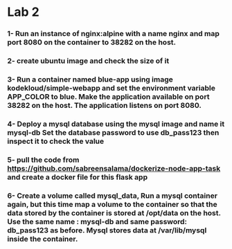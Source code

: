 # Lab 2
### 1- Run an instance of nginx:alpine with a name nginx and map port 8080 on the container to 38282 on the host.
### 2- create ubuntu image and check the size of it
### 3- Run a container named blue-app using image kodekloud/simple-webapp and set the environment variable APP_COLOR to blue. Make the application available on port 38282 on the host. The application listens on port 8080.
### 4- Deploy a mysql database using the mysql image and name it mysql-db Set the database password to use db_pass123 then inspect it to check the value
### 5- pull the code from https://github.com/sabreensalama/dockerize-node-app-task and create a docker file for this flask app
### 6- Create a volume called mysql_data, Run a mysql container again, but this time map a volume to the container so that the data stored by the container is stored at /opt/data on the host. Use the same name : mysql-db and same password: db_pass123 as before. Mysql stores data at /var/lib/mysql inside the container.
